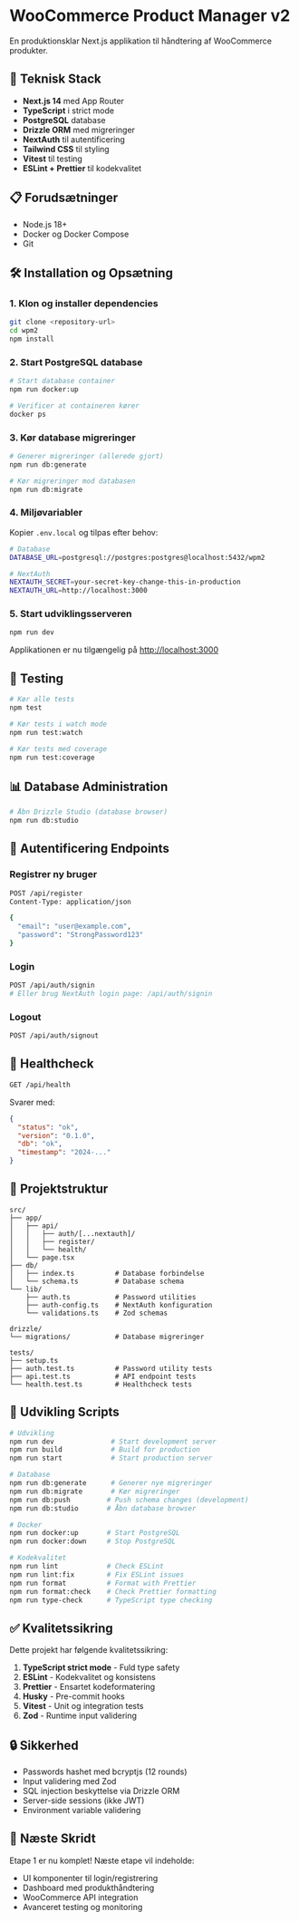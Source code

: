 # WooCommerce Product Manager v2

En produktionsklar Next.js applikation til håndtering af WooCommerce produkter.

## 🚀 Teknisk Stack

- **Next.js 14** med App Router
- **TypeScript** i strict mode
- **PostgreSQL** database
- **Drizzle ORM** med migreringer
- **NextAuth** til autentificering
- **Tailwind CSS** til styling
- **Vitest** til testing
- **ESLint + Prettier** til kodekvalitet

## 📋 Forudsætninger

- Node.js 18+
- Docker og Docker Compose
- Git

## 🛠️ Installation og Opsætning

### 1. Klon og installer dependencies

```bash
git clone <repository-url>
cd wpm2
npm install
```

### 2. Start PostgreSQL database

```bash
# Start database container
npm run docker:up

# Verificer at containeren kører
docker ps
```

### 3. Kør database migreringer

```bash
# Generer migreringer (allerede gjort)
npm run db:generate

# Kør migreringer mod databasen
npm run db:migrate
```

### 4. Miljøvariabler

Kopier `.env.local` og tilpas efter behov:

```bash
# Database
DATABASE_URL=postgresql://postgres:postgres@localhost:5432/wpm2

# NextAuth
NEXTAUTH_SECRET=your-secret-key-change-this-in-production
NEXTAUTH_URL=http://localhost:3000
```

### 5. Start udviklingsserveren

```bash
npm run dev
```

Applikationen er nu tilgængelig på [http://localhost:3000](http://localhost:3000)

## 🧪 Testing

```bash
# Kør alle tests
npm test

# Kør tests i watch mode
npm run test:watch

# Kør tests med coverage
npm run test:coverage
```

## 📊 Database Administration

```bash
# Åbn Drizzle Studio (database browser)
npm run db:studio
```

## 🔐 Autentificering Endpoints

### Registrer ny bruger

```bash
POST /api/register
Content-Type: application/json

{
  "email": "user@example.com",
  "password": "StrongPassword123"
}
```

### Login

```bash
POST /api/auth/signin
# Eller brug NextAuth login page: /api/auth/signin
```

### Logout

```bash
POST /api/auth/signout
```

## 🏥 Healthcheck

```bash
GET /api/health
```

Svarer med:

```json
{
  "status": "ok",
  "version": "0.1.0",
  "db": "ok",
  "timestamp": "2024-..."
}
```

## 📁 Projektstruktur

```
src/
├── app/
│   ├── api/
│   │   ├── auth/[...nextauth]/
│   │   ├── register/
│   │   └── health/
│   └── page.tsx
├── db/
│   ├── index.ts          # Database forbindelse
│   └── schema.ts         # Database schema
└── lib/
    ├── auth.ts           # Password utilities
    ├── auth-config.ts    # NextAuth konfiguration
    └── validations.ts    # Zod schemas

drizzle/
└── migrations/           # Database migreringer

tests/
├── setup.ts
├── auth.test.ts          # Password utility tests
├── api.test.ts           # API endpoint tests
└── health.test.ts        # Healthcheck tests
```

## 🔧 Udvikling Scripts

```bash
# Udvikling
npm run dev              # Start development server
npm run build            # Build for production
npm run start            # Start production server

# Database
npm run db:generate      # Generer nye migreringer
npm run db:migrate       # Kør migreringer
npm run db:push         # Push schema changes (development)
npm run db:studio       # Åbn database browser

# Docker
npm run docker:up       # Start PostgreSQL
npm run docker:down     # Stop PostgreSQL

# Kodekvalitet
npm run lint            # Check ESLint
npm run lint:fix        # Fix ESLint issues
npm run format          # Format with Prettier
npm run format:check    # Check Prettier formatting
npm run type-check      # TypeScript type checking
```

## ✅ Kvalitetssikring

Dette projekt har følgende kvalitetssikring:

1. **TypeScript strict mode** - Fuld type safety
2. **ESLint** - Kodekvalitet og konsistens
3. **Prettier** - Ensartet kodeformatering
4. **Husky** - Pre-commit hooks
5. **Vitest** - Unit og integration tests
6. **Zod** - Runtime input validering

## 🔒 Sikkerhed

- Passwords hashet med bcryptjs (12 rounds)
- Input validering med Zod
- SQL injection beskyttelse via Drizzle ORM
- Server-side sessions (ikke JWT)
- Environment variable validering

## 📝 Næste Skridt

Etape 1 er nu komplet! Næste etape vil indeholde:

- UI komponenter til login/registrering
- Dashboard med produkthåndtering
- WooCommerce API integration
- Avanceret testing og monitoring
